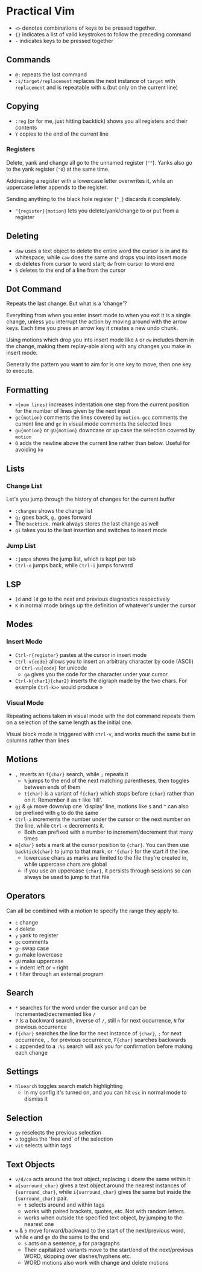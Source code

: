 # Practical Vim

- `<>` denotes combinations of keys to be pressed together.
- `{}` indicates a list of valid keystrokes to follow the preceding command
- `-` indicates keys to be pressed together

## Commands

- `@:` repeats the last command
- `:s/target/replacement` replaces the next instance of `target` with `replacement` and is repeatable with `&` (but only on the current line)

## Copying

- `:reg` (or for me, just hitting backtick) shows you all registers and their contents
- `Y` copies to the end of the current line

### Registers

Delete, yank and change all go to the unnamed register (`""`). Yanks also go to the yank register (`"0`) at the same time.

Addressing a register with a lowercase letter overwrites it, while an uppercase letter appends to the register.

Sending anything to the black hole register (`"_`) discards it completely.

- `"{register}{motion}` lets you delete/yank/change to or put from a register

## Deleting

- `daw` uses a text object to delete the entire word the cursor is in and its whitespace; while `caw` does the same and drops you into insert mode
- `db` deletes from cursor to word start; `dw` from cursor to word end
- `S` deletes to the end of a line from the cursor

## Dot Command

Repeats the last change. But what is a 'change'?

Everything from when you enter insert mode to when you exit it is a single change, unless you interrupt the action by moving around with the arrow keys. Each time you press an arrow key it creates a new undo chunk.

Using motions which drop you into insert mode like `A` or `dw` includes them in the change, making them replay-able along with any changes you make in insert mode.

Generally the pattern you want to aim for is one key to move, then one key to execute.

## Formatting

- `>{num lines}` increases indentation one step from the current position for the number of lines given by the next input
- `gc{motion}` comments the lines covered by `motion`. `gcc` comments the current line and `gc` in visual mode comments the selected lines
- `gu{motion}` or `gU{motion}` downcase or up case the selection covered by `motion`
- `O` adds the newline above the current line rather than below. Useful for avoiding `ko`

## Lists

### Change List

Let's you jump through the history of changes for the current buffer

- `:changes` shows the change list
- `g;` goes back, `g,` goes forward
- The `backtick.` mark always stores the last change as well
- `gi` takes you to the last insertion and switches to insert mode

### Jump List

- `:jumps` shows the jump list, which is kept per tab
- `Ctrl-o` jumps back, while `Ctrl-i` jumps forward

## LSP

- `]d` and `[d` go to the next and previous diagnostics respectively
- `K` in normal mode brings up the definition of whatever's under the cursor

## Modes

### Insert Mode

- `Ctrl-r{register}` pastes at the cursor in insert mode
- `Ctrl-v{code}` allows you to insert an arbitrary character by code (ASCII) or `Ctrl-vu{code}` for unicode
  - `ga` gives you the code for the character under your cursor
- `Ctrl-k{char1}{char2}` inserts the digraph made by the two chars. For example `Ctrl-k>>` would produce »

### Visual Mode

Repeating actions taken in visual mode with the dot command repeats them on a selection of the same length as the initial one.

Visual block mode is triggered with `ctrl-v`, and works much the same but in columns rather than lines

## Motions

- `,` reverts an `f{char}` search, while `;` repeats it
  - `%` jumps to the end of the next matching parentheses, then toggles between ends of them
  - `t{char}` is a variant of `f{char}` which stops before `{char}` rather than on it. Remember it as `t` like 'till'.
- `gj` & `gk` move down/up one 'display' line, motions like `$` and `^` can also be prefixed with `g` to do the same
- `Ctrl-a` increments the number under the cursor or the next number on the line, while `Ctrl-x` decrements it.
  - Both can prefixed with a number to increment/decrement that many times
- `m{char}` sets a mark at the cursor position to `{char}`. You can then use `backtick{char}` to jump to that mark, or `'{char}` for the start if the line.
  - lowercase chars as marks are limited to the file they're created in, while uppercase chars are global
  - if you use an uppercase `{char}`, it persists through sessions so can always be used to jump to that file

## Operators

Can all be combined with a motion to specify the range they apply to.

- `c` change
- `d` delete
- `y` yank to register
- `gc` comments
- `g~` swap case
- `gu` make lowercase
- `gU` make uppercase
- `<` indent left or `>` right
- `!` filter through an external program

## Search

- `*` searches for the word under the cursor and can be incremented/decremented like `/`
- `?` Is a backward search, inverse of `/`, still `n` for next occurrence, `N` for previous occurrence
- `f{char}` searches the line for the next instance of `{char}`, `;` for next occurrence, `,` for previous occurrence, `F{char}` searches backwards
- `c` appended to a `:%s` search will ask you for confirmation before making each change

## Settings

- `hlsearch` toggles search match highlighting
  - In my config it's turned on, and you can hit `esc` in normal mode to dismiss it

## Selection

- `gv` reselects the previous selection
- `o` toggles the 'free end' of the selection
- `vit` selects within tags

## Text Objects

- `v/d/ca` acts around the text object, replacing `i` doew the same within it
- `a{surround_char}` gives a text object around the nearest instances of `{surround_char}`, while `i{surround_char}` gives the same but inside the `{surround_char}` pair.
  - `t` selects around and within tags
  - works with paired brackets, quotes, etc. Not with random letters.
  - works when outside the specified text object, by jumping to the nearest one
- `w` & `b` move forward/backward to the start of the next/previous word, while `e` and `ge` do the same to the end
  - `s` acts on a sentence, `p` for paragraphs
  - Their capitalized variants move to the start/end of the next/previous WORD, skipping over slashes/hyphens etc.
  - WORD motions also work with change and delete motions
